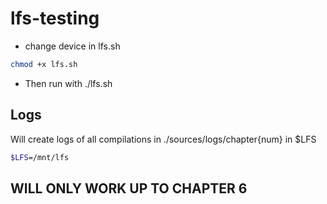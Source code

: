 # lfs-testing

- change device in lfs.sh


```bash
chmod +x lfs.sh
```
- Then run with ./lfs.sh 

## Logs

Will create logs of all compilations in ./sources/logs/chapter{num} in $LFS

```bash
$LFS=/mnt/lfs
```

## WILL ONLY WORK UP TO CHAPTER 6
  

